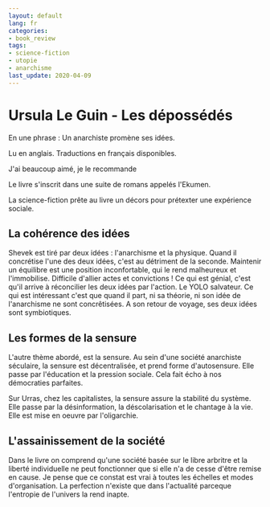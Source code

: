 ```yaml
---
layout: default
lang: fr
categories:
- book_review
tags:
- science-fiction
- utopie
- anarchisme
last_update: 2020-04-09
---
```


# Ursula Le Guin - Les dépossédés

En une phrase : Un anarchiste promène ses idées.

Lu en anglais.
Traductions en français disponibles.

J'ai beaucoup aimé, je le recommande

Le livre s'inscrit dans une suite de romans appelés 
l'Ekumen.

La science-fiction prête au livre un décors pour prétexter
une expérience sociale.   

## La cohérence des idées

Shevek est tiré par deux idées : l'anarchisme et la physique.
Quand il concrétise l'une des deux idées, c'est au détriment
de la seconde. Maintenir un équilibre est une position
inconfortable, qui le rend malheureux et l'immobilise.
Difficile d'allier actes et convictions !
Ce qui est génial, c'est qu'il arrive à réconcilier les 
deux idées par l'action. Le YOLO salvateur. Ce qui est intéressant
c'est que quand il part, ni sa théorie, ni son idée de 
l'anarchisme ne sont concrêtisées. A son retour de voyage,
ses deux idées sont symbiotiques.

## Les formes de la sensure

L'autre thème abordé, est la sensure. Au sein d'une société
anarchiste séculaire, la sensure est décentralisée, et prend
forme d'autosensure. Elle passe par l'éducation et la pression 
sociale. Cela fait écho à nos démocraties parfaites.

Sur Urras, chez les capitalistes, la sensure assure la 
stabilité du système. Elle passe par
la désinformation, la déscolarisation et le chantage à la 
 vie. Elle est mise en oeuvre par l'oligarchie.


## L'assainissement de la société

Dans le livre on comprend qu'une société basée sur le libre
arbritre et la liberté individuelle ne peut fonctionner que 
si elle n'a de cesse d'être remise en cause. 
Je pense que ce constat est vrai à toutes les échelles 
et modes d'organisation. La perfection n'existe que 
 dans l'actualité parceque l'entropie de l'univers la 
 rend inapte.